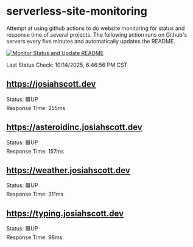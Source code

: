 # serverless-site-monitoring
Attempt at using github actions to do website monitoring for status and response time of several projects. The following action runs on Github's servers every five minutes and automatically updates the README.  

[![Monitor Status and Update README](https://github.com/JosiahSco/serverless-site-monitoring/actions/workflows/monitor.yaml/badge.svg)](https://github.com/JosiahSco/serverless-site-monitoring/actions/workflows/monitor.yaml)

Last Status Check: 10/14/2025, 6:46:56 PM CST

## https://josiahscott.dev
Status: 🟩UP  
Response Time: 255ms

## https://asteroidinc.josiahscott.dev
Status: 🟩UP  
Response Time: 157ms

## https://weather.josiahscott.dev
Status: 🟩UP  
Response Time: 311ms

## https://typing.josiahscott.dev
Status: 🟩UP  
Response Time: 98ms

